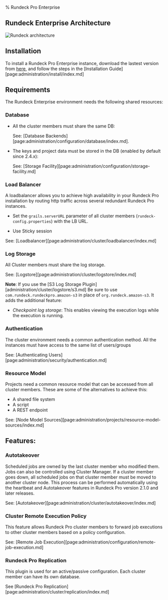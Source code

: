 % Rundeck Pro Enterprise

## Rundeck Enterprise Architecture
![Rundeck architecture](../../figures/architecture.png)

## Installation
To install a Rundeck Pro Enterprise instance, download the lastest version from [here](https://download.rundeck.com/versions.html), and follow the steps in the [Installation Guide][page:administration/install/index.md]

## Requirements
The Rundeck Enterprise environment needs the following shared resources:

### Database 
* All the cluster members must share the same DB:

  See: [Database Backends][page:administration/configuration/database/index.md].

* The keys and project data must be stored in the DB (enabled by default since 2.4.x):

  See: [Storage Facility][page:administration/configuration/storage-facility.md]

### Load Balancer
A loadbalancer allows you to achieve high availability in your Rundeck Pro installation by routing http traffic across several redundant Rundeck Pro instances.

* Set the `grails.serverURL` parameter of all cluster members (`rundeck-config.properties`) with the LB URL.

* Use Sticky session

See: [Loadbalancer][page:administration/cluster/loadbalancer/index.md]

### Log Storage
All Cluster members must share the log storage. 

See: [Logstore][page:administration/cluster/logstore/index.md]

**Note**: If you use the [S3 Log Storage Plugin][administration/cluster/logstore/s3.md] Be sure to use `com.rundeck.rundeckpro.amazon-s3` in place of `org.rundeck.amazon-s3`. It adds the additional feature:

* *Checkpoint log storage*:  This enables viewing the execution logs while the execution is running.

### Authentication
The cluster environment needs a common authentication method. All the instances must have access to the same list of users/groups

See: [Authenticating Users][page:administration/security/authentication.md]

### Resource Model
Projects need a common resource model that can be accessed from all cluster members. These are some of the alternatives to achieve this: 

 * A shared file system
 * A script 
 * A REST endpoint

See: [Node Model Sources][page:administration/projects/resource-model-sources/index.md]

## Features:

### Autotakeover
Scheduled jobs are owned by the last cluster member who modified them. Jobs can also be controlled using Cluster Manager. If a cluster member goes down, all scheduled jobs on that cluster member must be moved to another cluster node. This process can be performed automatically using the heartbeat and Autotakeover features in Rundeck Pro version 2.1.0 and later releases.

See: [Autotakeover][page:administration/cluster/autotakeover/index.md]

### Cluster Remote Execution Policy
This feature allows Rundeck Pro cluster members to forward job executions to other cluster members based on a policy configuration.

See: [Remote Job Execution][page:administration/configuration/remote-job-execution.md]

### Rundeck Pro Replication
This plugin is used for an active/passive configuration. Each cluster member can have its own database. 

See [Rundeck Pro Replication][page:administration/cluster/replication/index.md]
